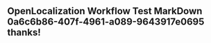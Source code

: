 <properties
ms.topic="hero-topic"
ms.test1="hero-topic"
ms.test2="test"/>


## OpenLocalization Workflow Test MarkDown 0a6c6b86-407f-4961-a089-9643917e0695 thanks!



<!--HONumber=Jul16_HO2-->


